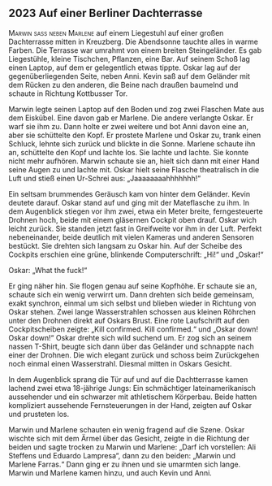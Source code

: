 ## **2023** Auf einer Berliner Dachterrasse

<span style="font-variant:small-caps;">Marwin saß neben Marlene</span> auf einem Liegestuhl auf einer großen Dachterrasse mitten in Kreuzberg.
Die Abendsonne tauchte alles in warme Farben.
Die Terrasse war umrahmt von einem breiten Steingeländer.
Es gab Liegestühle, kleine Tischchen, Pflanzen, eine Bar.
Auf seinem Schoß lag einen Laptop, auf dem er gelegentlich etwas tippte.
Oskar lag auf der gegenüberliegenden Seite, neben Anni.
Kevin saß auf dem Geländer mit dem Rücken zu den anderen, die Beine nach draußen baumelnd und schaute in Richtung Kottbusser Tor.

Marwin legte seinen Laptop auf den Boden und zog zwei Flaschen Mate aus dem Eiskübel.
Eine davon gab er Marlene.
Die andere verlangte Oskar.
Er warf sie ihm zu.
Dann holte er zwei weitere und bot Anni davon eine an, aber sie schüttelte den Kopf.
Er prostete Marlene und Oskar zu, trank einen Schluck, lehnte sich zurück und blickte in die Sonne.
Marlene schaute ihn an, schüttelte den Kopf und lachte los.
Sie lachte und lachte.
Sie konnte nicht mehr aufhören.
Marwin schaute sie an, hielt sich dann mit einer Hand seine Augen zu und lachte mit.
Oskar hielt seine Flasche theatralisch in die Luft und stieß einen Ur-Schrei aus: „Jaaaaaaaahhhhhhh!“

Ein seltsam brummendes Geräusch kam von hinter dem Geländer.
Kevin deutete darauf.
Oskar stand auf und ging mit der Mateflasche zu ihm.
In dem Augenblick stiegen vor ihm zwei, etwa ein Meter breite, ferngesteuerte Drohnen hoch, beide mit einem gläsernen Cockpit oben drauf.
Oskar wich leicht zurück.
Sie standen jetzt fast in Greifweite vor ihm in der Luft.
Perfekt nebeneinander, beide deutlich mit vielen Kameras und anderen Sensoren bestückt.
Sie drehten sich langsam zu Oskar hin.
Auf der Scheibe des Cockpits erschien eine grüne, blinkende Computerschrift: „Hi!“ und „Oskar!“

Oskar: „What the fuck!“

Er ging näher hin.
Sie flogen genau auf seine Kopfhöhe.
Er schaute sie an, schaute sich ein wenig verwirrt um.
Dann drehten sich beide gemeinsam, exakt synchron, einmal um sich selbst und blieben wieder in Richtung von Oskar stehen.
Zwei lange Wasserstrahlen schossen aus kleinen Röhrchen unter den Drohnen direkt auf Oskars Brust.
Eine rote Laufschrift auf den Cockpitscheiben zeigte: „Kill confirmed.
Kill confirmed.“ und „Oskar down! Oskar down!“ Oskar drehte sich wild suchend um.
Er zog sich an seinem nassen T-Shirt, beugte sich dann über das Geländer und schnappte nach einer der Drohnen.
Die wich elegant zurück und schoss beim Zurückgehen noch einmal einen Wasserstrahl.
Diesmal mitten in Oskars Gesicht.

In dem Augenblick sprang die Tür auf und auf die Dachtterrasse kamen lachend zwei etwa 18-jährige Jungs: Ein schmächtiger lateinamerikanisch aussehender und ein schwarzer mit athletischem Körperbau.
Beide hatten kompliziert aussehende Fernsteuerungen in der Hand, zeigten auf Oskar und prusteten los.

Marwin und Marlene schauten ein wenig fragend auf die Szene.
Oskar wischte sich mit dem Ärmel über das Gesicht, zeigte in die Richtung der beiden und sagte trocken zu Marwin und Marlene: „Darf ich vorstellen: Ali Steffens und Eduardo Lampresa“, dann zu den beiden: „Marwin und Marlene Farras.“
Dann ging er zu ihnen und sie umarmten sich lange.
Marwin und Marlene kamen hinzu, und auch Kevin und Anni.
